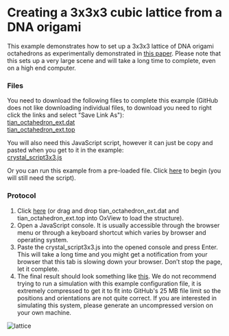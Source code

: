 # Creating a 3x3x3 cubic lattice from a DNA origami

This example demonstrates how to set up a 3x3x3 lattice of DNA origami octahedrons as experimentally demonstrated in [this paper](https://www.nature.com/articles/s41563-019-0550-x).  Please note that this sets up a very large scene and will take a long time to complete, even on a high end computer.

### Files
You need to download the following files to complete this example (GitHub does not like downloading individual files, to download you need to right click the links and select "Save Link As"):  
<a href="https://raw.githubusercontent.com/sulcgroup/oxdna-viewer/master/examples/5-scripting_example-nanocrystal/tian_octahedron_ext.dat" download>tian_octahedron_ext.dat</a>  
<a href="https://raw.githubusercontent.com/sulcgroup/oxdna-viewer/master/examples/5-scripting_example-nanocrystal/tian_octahedron_ext.top" download>tian_octahedron_ext.top</a>

You will also need this JavaScript script, however it can just be copy and pasted when you get to it in the example:  
<a href="https://raw.githubusercontent.com/sulcgroup/oxdna-viewer/master/examples/5-scripting_example-nanocrystal/crystal_script3x3.js">crystal_script3x3.js</a>

Or you can run this example from a pre-loaded file. Click [here](https://sulcgroup.github.io/oxdna-viewer/?configuration=https://raw.githubusercontent.com/sulcgroup/oxdna-viewer/master/examples/5-scripting_example-nanocrystal/tian_octahedron_ext.dat&topology=https://raw.githubusercontent.com/sulcgroup/oxdna-viewer/master/examples/5-scripting_example-nanocrystal/tian_octahedron_ext.top) to begin (you will still need the script).

### Protocol
1.   Click [here](https://sulcgroup.github.io/oxdna-viewer/?configuration=https://raw.githubusercontent.com/sulcgroup/oxdna-viewer/master/examples/5-scripting_example-nanocrystal/tian_octahedron_ext.dat&topology=https://raw.githubusercontent.com/sulcgroup/oxdna-viewer/master/examples/5-scripting_example-nanocrystal/tian_octahedron_ext.top) (or drag and drop tian_octahedron_ext.dat and tian_octahedron_ext.top into OxView to load the structure).
2.  Open a JavaScript console. It is usually accessible through the browser menu or through a keyboard shortcut which varies by browser and operating system.
3.  Paste the crystal_script3x3.js into the opened console and press Enter. This will take a long time and you might get a notification from your browser that this tab is slowing down your browser. Don’t stop the page, let it complete.
4.  The final result should look something like [this](https://sulcgroup.github.io/oxdna-viewer/?configuration=https://raw.githubusercontent.com/sulcgroup/oxdna-viewer/master/examples/5-scripting_example-nanocrystal/lattice_min.dat&topology=https://raw.githubusercontent.com/sulcgroup/oxdna-viewer/master/examples/5-scripting_example-nanocrystal/lattice.top).  We do not recommend trying to run a simulation with this example configuration file, it is extremely compressed to get it to fit into GitHub's 25 MB file limit so the positions and orientations are not quite correct.  If you are interested in simulating this system, please generate an uncompressed version on your own machine.


![lattice](lattice.png)
